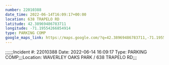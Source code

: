 ```yaml
---
number: 22010388
date_time: 2022-06-14T16:09:17+00:00
location: 638 TRAPELO RD
latitude: 42.38969486783711
longitude: -71.19554266854914
type: PARKING COMP
google_maps_link: https://maps.google.com/?q=42.38969486783711,-71.19554266854914
---
```


;;;;;;Incident #: 22010388  Date: 2022-06-14 16:09:17   Type: PARKING COMP;;;Location: WAVERLEY OAKS PARK / 638 TRAPELO RD;;;
